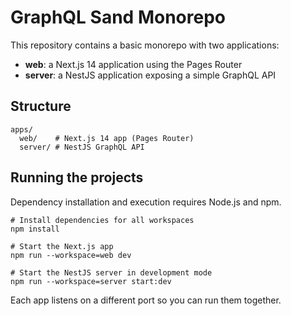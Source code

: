 # GraphQL Sand Monorepo

This repository contains a basic monorepo with two applications:

- **web**: a Next.js 14 application using the Pages Router
- **server**: a NestJS application exposing a simple GraphQL API

## Structure

```
apps/
  web/    # Next.js 14 app (Pages Router)
  server/ # NestJS GraphQL API
```

## Running the projects

Dependency installation and execution requires Node.js and npm.

```
# Install dependencies for all workspaces
npm install

# Start the Next.js app
npm run --workspace=web dev

# Start the NestJS server in development mode
npm run --workspace=server start:dev
```

Each app listens on a different port so you can run them together.
